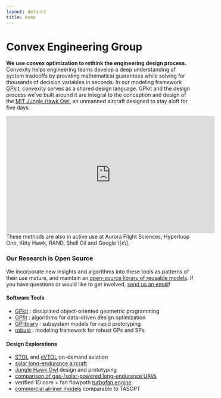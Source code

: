 ```yaml
---
layout: default
title: Home
---
```


# Convex Engineering Group

**We use convex optimization to rethink the engineering design process.**
Convexity helps engineering teams develop a deep understanding of system tradeoffs by providing mathematical guarantees while solving for thousands of decision variables in seconds.
In our modeling framework [GPkit], convexity serves as a shared design language. GPkit and the design process we've built around it are integral to the conception and design of the [MIT Jungle Hawk Owl](http://news.mit.edu/2017/drones-stay-aloft-five-days-0607), an unmanned aircraft designed to stay aloft for five days.
<br>
<iframe width="560" height="315" src="https://www.youtube.com/embed/HMu3x5WxpeM" frameborder="0" allowfullscreen></iframe>
These methods are also in active use at Aurora Flight Sciences, Hyperloop One, Kitty Hawk, RAND, Shell Oil and Google \[x\].

### Our Research is Open Source
We incorporate new insights and algorithms into these tools as patterns of their use mature, and maintain an [open-source library of reusable models][GPlibrary]. If you have questions or would like to get involved, [send us an email](mailto:gpkit@mit.edu)! 

<!-- TODO: autogenerate the below from projects page data -->
#### Software Tools
  - [GPkit] : disciplined object-oriented geometric programming
  - [GPfit] : algorithms for data-driven design optimization
  - [GPlibrary] : subsystem models for rapid prototyping 
  - [robust] : modeling framework for robust GPs and SPs

#### Design Explorations
  - [STOL] and [eVTOL] on-demand aviation
  - [solar long-endurance aircraft][solar]
  - [Jungle Hawk Owl][jho] design and prototyping
  - [comparison of gas-/solar-powered long-endurance UAVs][gassolar]
  - verified 1D core + fan flowpath [turbofan engine][turbofan] 
  - [commercial airliner models][SPaircraft] comparable to TASOPT

[GPkit]: https://gpkit.readthedocs.io/en/latest/
[GPlibrary]: https://github.com/convexengineering/gplibrary
[GPfit]: https://github.com/convexengineering/gpfit
[robust]: https://github.com/convexengineering/robust
[turbofan]: https://github.com/convexengineering/turbofan
[SPaircraft]: https://github.com/convexengineering/SPaircraft
[gassolar]: https://github.com/convexengineering/gassolar
[solar]: https://github.com/convexengineering/solar
[jho]: https://github.com/convexengineering/jho
[STOL]: https://github.com/convexengineering/STOL
[eVTOL]: https://github.com/convexengineering/eVTOL
